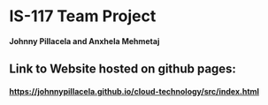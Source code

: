 # IS-117 Team Project
#### Johnny Pillacela and Anxhela Mehmetaj
## Link to Website hosted on github pages:
#### https://johnnypillacela.github.io/cloud-technology/src/index.html
